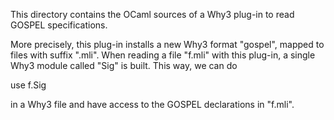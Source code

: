 
This directory contains the OCaml sources of a Why3 plug-in to read GOSPEL
specifications.

More precisely, this plug-in installs a new Why3 format "gospel", mapped
to files with suffix ".mli". When reading a file "f.mli" with this plug-in,
a single Why3 module called "Sig" is built. This way, we can do

  use f.Sig

in a Why3 file and have access to the GOSPEL declarations in "f.mli".
